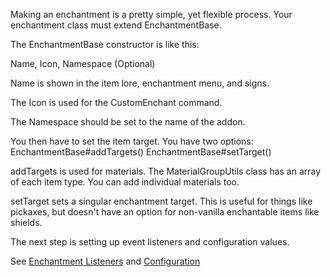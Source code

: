 Making an enchantment is a pretty simple, yet flexible process.
Your enchantment class must extend EnchantmentBase. 

The EnchantmentBase constructor is like this:

Name, Icon, Namespace (Optional)

Name is shown in the item lore, enchantment menu, and signs.

The Icon is used for the CustomEnchant command.

The Namespace should be set to the name of the addon.

You then have to set the item target. You have two options:
EnchantmentBase#addTargets()
EnchantmentBase#setTarget()

addTargets is used for materials. The MaterialGroupUtils class has an array of each item type. You can add individual materials too.

setTarget sets a singular enchantment target. This is useful for things like pickaxes, but doesn't have an option for non-vanilla enchantable items like shields.

The next step is setting up event listeners and configuration values.

See [Enchantment Listeners](development/EnchantmentListener.md) and [Configuration](development/Configuration.md)
